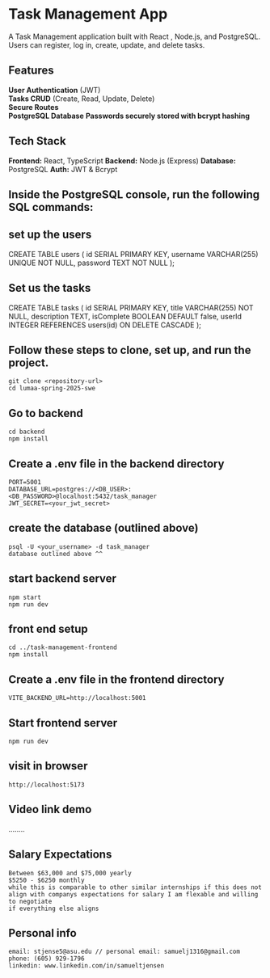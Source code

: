 # Task Management App
A Task Management application built with React , Node.js, and PostgreSQL.  
Users can register, log in, create, update, and delete tasks.


## Features
**User Authentication** (JWT)  
**Tasks CRUD** (Create, Read, Update, Delete)  
**Secure Routes**  
**PostgreSQL Database**
**Passwords securely stored with bcrypt hashing**


## Tech Stack
**Frontend:** React, TypeScript
**Backend:** Node.js (Express)
**Database:** PostgreSQL
**Auth:** JWT & Bcrypt


  ## Inside the PostgreSQL console, run the following SQL commands:
  ## set up the users
CREATE TABLE users (
    id SERIAL PRIMARY KEY,
    username VARCHAR(255) UNIQUE NOT NULL,
    password TEXT NOT NULL
);
  ## Set us the tasks
CREATE TABLE tasks (
    id SERIAL PRIMARY KEY,
    title VARCHAR(255) NOT NULL,
    description TEXT,
    isComplete BOOLEAN DEFAULT false,
    userId INTEGER REFERENCES users(id) ON DELETE CASCADE
);


## Follow these steps to clone, set up, and run the project.
    git clone <repository-url>
    cd lumaa-spring-2025-swe
 ## Go to backend
    cd backend
    npm install
## Create a .env file in the backend directory
    PORT=5001
    DATABASE_URL=postgres://<DB_USER>:<DB_PASSWORD>@localhost:5432/task_manager
    JWT_SECRET=<your_jwt_secret>
## create the database (outlined above)
    psql -U <your_username> -d task_manager
    database outlined above ^^
## start backend server
    npm start
    npm run dev
## front end setup
    cd ../task-management-frontend
    npm install
## Create a .env file in the frontend directory
    VITE_BACKEND_URL=http://localhost:5001
## Start frontend server
    npm run dev
## visit in browser
    http://localhost:5173


## Video link demo
........

## Salary Expectations
    Between $63,000 and $75,000 yearly
    $5250 - $6250 monthly
    while this is comparable to other similar internships if this does not align with companys expectations for salary I am flexable and willing to negotiate
    if everything else aligns

## Personal info
    email: stjense5@asu.edu // personal email: samuelj1316@gmail.com
    phone: (605) 929-1796
    linkedin: www.linkedin.com/in/samueltjensen



